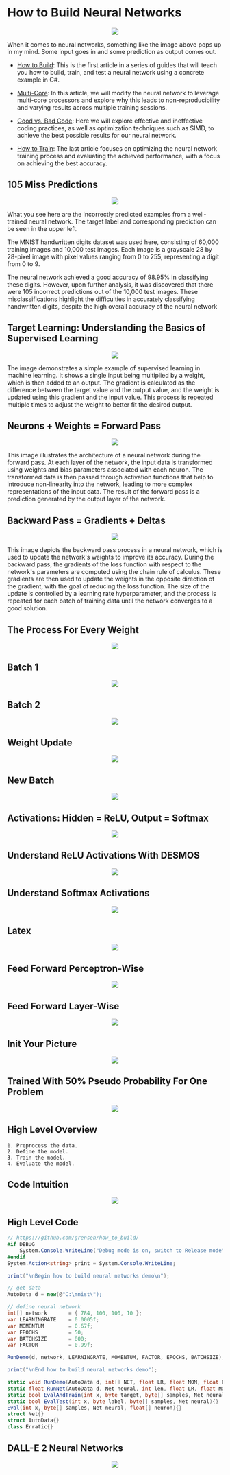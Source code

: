 # How to Build Neural Networks

<p align="center">
  <img src="https://github.com/grensen/how_to_build/blob/main/figures/neural_networks.png?raw=true">
</p>

When it comes to neural networks, something like the image above pops up in my mind. Some input goes in and some prediction as output comes out. 

- [How to Build](https://github.com/grensen/how_to_build): This is the first article in a series of guides that will teach you how to build, train, and test a neural network using a concrete example in C#.

- [Multi-Core](https://github.com/grensen/multi-core): In this article, we will modify the neural network to leverage multi-core processors and explore why this leads to non-reproducibility and varying results across multiple training sessions.

- [Good vs. Bad Code](https://github.com/grensen/good_vs_bad_code): Here we will explore effective and ineffective coding practices, as well as optimization techniques such as SIMD, to achieve the best possible results for our neural network.

- [How to Train](https://github.com/grensen/how_to_train): The last article focuses on optimizing the neural network training process and evaluating the achieved performance, with a focus on achieving the best accuracy.


## 105 Miss Predictions
<p align="center">
  <img src="https://github.com/grensen/how_to_build/blob/main/figures/incorrect_105.png?raw=true">
</p>

What you see here are the incorrectly predicted examples from a well-trained neural network. The target label and corresponding prediction can be seen in the upper left.

The MNIST handwritten digits dataset was used here, consisting of 60,000 training images and 10,000 test images. Each image is a grayscale 28 by 28-pixel image with pixel values ranging from 0 to 255, representing a digit from 0 to 9.

The neural network achieved a good accuracy of 98.95% in classifying these digits. However, upon further analysis, it was discovered that there were 105 incorrect predictions out of the 10,000 test images. These misclassifications highlight the difficulties in accurately classifying handwritten digits, despite the high overall accuracy of the neural network

## Target Learning: Understanding the Basics of Supervised Learning
<p align="center">
  <img src="https://github.com/grensen/how_to_build/blob/main/figures/naive_learning.png?raw=true">
</p>

The image demonstrates a simple example of supervised learning in machine learning. It shows a single input being multiplied by a weight, which is then added to an output. The gradient is calculated as the difference between the target value and the output value, and the weight is updated using this gradient and the input value. This process is repeated multiple times to adjust the weight to better fit the desired output.

## Neurons + Weights = Forward Pass
<p align="center">
  <img src="https://github.com/grensen/how_to_build/blob/main/figures/init_neurons_weights_indices.png?raw=true">
</p>

This image illustrates the architecture of a neural network during the forward pass. At each layer of the network, the input data is transformed using weights and bias parameters associated with each neuron. The transformed data is then passed through activation functions that help to introduce non-linearity into the network, leading to more complex representations of the input data. The result of the forward pass is a prediction generated by the output layer of the network.

## Backward Pass = Gradients + Deltas
<p align="center">
  <img src="https://github.com/grensen/how_to_build/blob/main/figures/init_gradients_deltas_indices.png?raw=true">
</p>

This image depicts the backward pass process in a neural network, which is used to update the network's weights to improve its accuracy. During the backward pass, the gradients of the loss function with respect to the network's parameters are computed using the chain rule of calculus. These gradients are then used to update the weights in the opposite direction of the gradient, with the goal of reducing the loss function. The size of the update is controlled by a learning rate hyperparameter, and the process is repeated for each batch of training data until the network converges to a good solution.

## The Process For Every Weight
<p align="center">
  <img src="https://github.com/grensen/how_to_build/blob/main/figures/neural_network_process.png?raw=true">
</p>

## Batch 1
<p align="center">
  <img src="https://github.com/grensen/how_to_build/blob/main/figures/batch1.png?raw=true">
</p>

## Batch 2
<p align="center">
  <img src="https://github.com/grensen/how_to_build/blob/main/figures/batch2.png?raw=true">
</p>

## Weight Update
<p align="center">
  <img src="https://github.com/grensen/how_to_build/blob/main/figures/Update_batch.png?raw=true">
</p>

## New Batch
<p align="center">
  <img src="https://github.com/grensen/how_to_build/blob/main/figures/new_batch.png?raw=true">
</p>

## Activations: Hidden = ReLU, Output = Softmax
<p align="center">
  <img src="https://github.com/grensen/how_to_build/blob/main/figures/neural_network_activations.png?raw=true">
</p>

## Understand ReLU Activations With DESMOS
<p align="center">
  <img src="https://github.com/grensen/how_to_build/blob/main/figures/ReLU_ji.png?raw=true">
</p>

## Understand Softmax Activations 
<p align="center">
  <img src="https://github.com/grensen/how_to_build/blob/main/figures/exp_ji.png?raw=true">
</p>

## Latex
<p align="center">
  <img src="https://github.com/grensen/how_to_build/blob/main/figures/perceptron_vs_layer.png?raw=true">
</p>

## Feed Forward Perceptron-Wise
<p align="center">
  <img src="https://github.com/grensen/how_to_build/blob/main/figures/ff_perceptron-wise.gif?raw=true">
</p>

## Feed Forward Layer-Wise
<p align="center">
  <img src="https://github.com/grensen/how_to_build/blob/main/figures/ff_layer-wise.gif?raw=true">
</p>

## Init Your Picture
<p align="center">
  <img src="https://github.com/grensen/how_to_build/blob/main/figures/init_with_input.png?raw=true">
</p>

## Trained With 50% Pseudo Probability For One Problem
<p align="center">
  <img src="https://github.com/grensen/how_to_build/blob/main/figures/trained_with_input2.png?raw=true">
</p>


## High Level Overview
~~~
1. Preprocess the data.
2. Define the model.
3. Train the model.
4. Evaluate the model.
~~~

## Code Intuition
<p align="center">
  <img src="https://github.com/grensen/how_to_build/blob/main/figures/network_intuition.png?raw=true">
</p>

## High Level Code
~~~cs
// https://github.com/grensen/how_to_build/
#if DEBUG
    System.Console.WriteLine("Debug mode is on, switch to Release mode");
#endif 
System.Action<string> print = System.Console.WriteLine;

print("\nBegin how to build neural networks demo\n");

// get data
AutoData d = new(@"C:\mnist\");

// define neural network 
int[] network       = { 784, 100, 100, 10 };
var LEARNINGRATE    = 0.0005f;
var MOMENTUM        = 0.67f;
var EPOCHS          = 50;
var BATCHSIZE       = 800;
var FACTOR          = 0.99f;

RunDemo(d, network, LEARNINGRATE, MOMENTUM, FACTOR, EPOCHS, BATCHSIZE);

print("\nEnd how to build neural networks demo");

static void RunDemo(AutoData d, int[] NET, float LR, float MOM, float FACTOR, int EPOCHS, int BATCHSIZE){}
static float RunNet(AutoData d, Net neural, int len, float LR, float MOM, float FACTOR, int EPOCHS, int BATCHSIZE){}
static bool EvalAndTrain(int x, byte target, byte[] samples, Net neural, float[] delta){}
static bool EvalTest(int x, byte label, byte[] samples, Net neural){}
Eval(int x, byte[] samples, Net neural, float[] neuron){}
struct Net{}
struct AutoData{}
class Erratic{}
~~~

## DALL-E 2 Neural Networks
<p align="center">
  <img src="https://github.com/grensen/how_to_build/blob/main/figures/DALL_E_neural_networks.png?raw=true">
</p>
